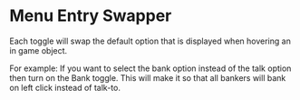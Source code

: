 # Menu Entry Swapper

Each toggle will swap the default option that is displayed when hovering an in game object.

For example:
If you want to select the bank option instead of the talk option then turn on the Bank toggle. This will make it so that all bankers will bank on left click instead of talk-to.
